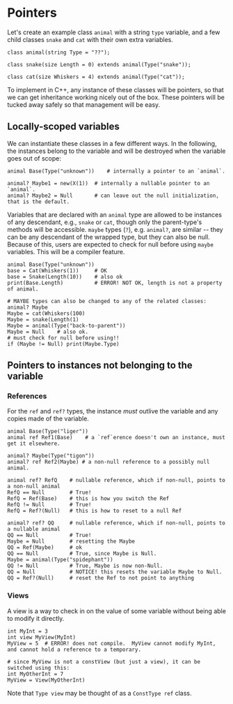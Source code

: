 # Pointers

Let's create an example class `animal` with a string `type` variable, and
a few child classes `snake` and `cat` with their own extra variables.

```
class animal(string Type = "??");

class snake(size Length = 0) extends animal(Type("snake"));

class cat(size Whiskers = 4) extends animal(Type("cat"));
```

To implement in C++, any instance of these classes will be pointers,
so that we can get inheritance working nicely out of the box.  These
pointers will be tucked away safely so that management will be easy.

## Locally-scoped variables

We can instantiate these classes in a few different ways.  In the following,
the instances belong to the variable and will be destroyed when the variable
goes out of scope:

```
animal Base(Type("unknown"))    # internally a pointer to an `animal`.

animal? Maybe1 = new(X(1))  # internally a nullable pointer to an `animal`.
animal? Maybe2 = Null       # can leave out the null initialization, that is the default.
```

Variables that are declared with an `animal` type are allowed to be instances of any
descendant, e.g., `snake` or `cat`, though only the parent-type's methods will be accessible.
`maybe` types (`?`), e.g. `animal?`, are similar -- they can be any descendant of the wrapped
type, but they can also be null.  Because of this, users are expected to check for null
before using `maybe` variables.  This will be a compiler feature.

```
animal Base(Type("unknown"))
base = Cat(Whiskers(1))     # OK
base = Snake(Length(10))    # also ok
print(Base.Length)          # ERROR! NOT OK, length is not a property of animal.

# MAYBE types can also be changed to any of the related classes:
animal? Maybe
Maybe = cat(Whiskers(100)
Maybe = snake(Length(1)
Maybe = animal(Type("back-to-parent"))
Maybe = Null    # also ok.
# must check for null before using!!
if (Maybe != Null) print(Maybe.Type)
```


## Pointers to instances not belonging to the variable

### References

For the `ref` and `ref?` types, the instance *must* outlive the variable and any copies made of the variable.

```
animal Base(Type("liger"))
animal ref Ref1(Base)    # a `ref`erence doesn't own an instance, must get it elsewhere.

animal? Maybe(Type("tigon"))
animal? ref Ref2(Maybe) # a non-null reference to a possibly null animal.

animal ref? RefQ    # nullable reference, which if non-null, points to a non-null animal
RefQ == Null        # True!
RefQ = Ref(Base)    # this is how you switch the Ref
RefQ != Null        # True!
RefQ = Ref?(Null)   # this is how to reset to a null Ref

animal? ref? QQ     # nullable reference, which if non-null, points to a nullable animal
QQ == Null          # True!
Maybe = Null        # resetting the Maybe
QQ = Ref(Maybe)     # ok
QQ == Null          # True, since Maybe is Null.
Maybe = animal(Type("spidephant"))
QQ != Null          # True, Maybe is now non-Null.
QQ = Null           # NOTICE! this resets the variable Maybe to Null.
QQ = Ref?(Null)     # reset the Ref to not point to anything
```

### Views

A view is a way to check in on the value of some variable without being able to modify it directly.

```
int MyInt = 3
int view MyView(MyInt)
MyView = 5  # ERROR! does not compile.  MyView cannot modify MyInt, and cannot hold a reference to a temporary.

# since MyView is not a constView (but just a view), it can be switched using this:
int MyOtherInt = 7
MyView = View(MyOtherInt)
```

Note that `Type view` may be thought of as a `ConstType ref` class.
